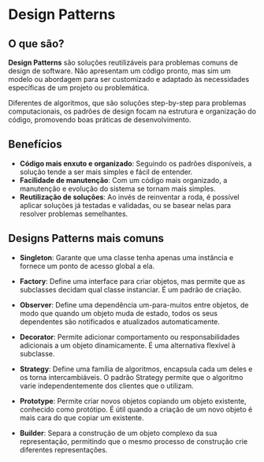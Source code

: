 # Design Patterns

## O que são?

**Design Patterns** são soluções reutilizáveis para problemas comuns de design de software. Não apresentam um código pronto, mas sim um modelo ou abordagem para ser customizado e adaptado às necessidades específicas de um projeto ou problemática.

Diferentes de algoritmos, que são soluções step-by-step para problemas computacionais, os padrões de design focam na estrutura e organização do código, promovendo boas práticas de desenvolvimento.

## Benefícios

- **Código mais enxuto e organizado**: Seguindo os padrões disponíveis, a solução tende a ser mais simples e fácil de entender.
- **Facilidade de manutenção**: Com um código mais organizado, a manutenção e evolução do sistema se tornam mais simples.
- **Reutilização de soluções**: Ao invés de reinventar a roda, é possível aplicar soluções já testadas e validadas, ou se basear nelas para resolver problemas semelhantes.

## Designs Patterns mais comuns

- **Singleton**: Garante que uma classe tenha apenas uma instância e fornece um ponto de acesso global a ela.

- **Factory**: Define uma interface para criar objetos, mas permite que as subclasses decidam qual classe instanciar. É um padrão de criação.

- **Observer**: Define uma dependência um-para-muitos entre objetos, de modo que quando um objeto muda de estado, todos os seus dependentes são notificados e atualizados automaticamente.

- **Decorator**: Permite adicionar comportamento ou responsabilidades adicionais a um objeto dinamicamente. É uma alternativa flexível à subclasse.

- **Strategy**: Define uma família de algoritmos, encapsula cada um deles e os torna intercambiáveis. O padrão Strategy permite que o algoritmo varie independentemente dos clientes que o utilizam.

- **Prototype**: Permite criar novos objetos copiando um objeto existente, conhecido como protótipo. É útil quando a criação de um novo objeto é mais cara do que copiar um existente.

- **Builder**: Separa a construção de um objeto complexo da sua representação, permitindo que o mesmo processo de construção crie diferentes representações.
